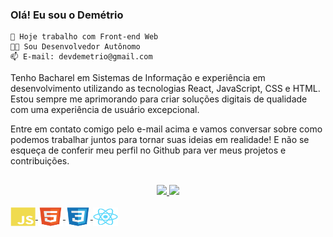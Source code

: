### Olá! Eu sou o Demétrio

    🌱 Hoje trabalho com Front-end Web
    🧑‍💼 Sou Desenvolvedor Autônomo
    📫 E-mail: devdemetrio@gmail.com

Tenho Bacharel em Sistemas de Informação e experiência em desenvolvimento utilizando as tecnologias React, JavaScript, CSS e HTML. Estou sempre me aprimorando para criar soluções digitais de qualidade com uma experiência de usuário excepcional.

Entre em contato comigo pelo e-mail acima e vamos conversar sobre como podemos trabalhar juntos para tornar suas ideias em realidade! E não se esqueça de conferir meu perfil no Github para ver meus projetos e contribuições.


##




<div align="center">
  <a href="https://github.com/DevDemetrio">
  <img height="130em" src="https://github-readme-stats.vercel.app/api?username=DevDemetrio&show_icons=true&theme=dracula&include_all_commits=true&count_private=true"/>
  <img height="130em" src="https://github-readme-stats.vercel.app/api/top-langs/?username=DevDemetrio&layout=compact&langs_count=7&theme=dracula"/>
     
</div>
   

 <div style="display: inline_block"><br>
  <img align="center" alt="Deme-Js" height="30" width="40" src="https://raw.githubusercontent.com/devicons/devicon/master/icons/javascript/javascript-plain.svg">
  <img align="center" alt="Deme-HTML" height="30" width="40" src="https://raw.githubusercontent.com/devicons/devicon/master/icons/html5/html5-original.svg">
  <img align="center" alt="Deme-CSS" height="30" width="40" src="https://raw.githubusercontent.com/devicons/devicon/master/icons/css3/css3-original.svg">
       <img align="center" alt="Deme-CSS" height="30" width="40" src="https://raw.githubusercontent.com/devicons/devicon/master/icons/react/react-original.svg">
    

